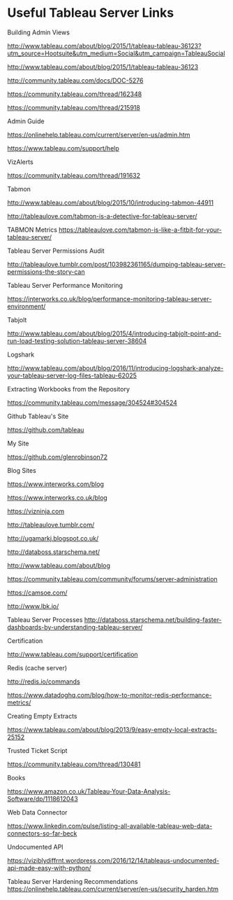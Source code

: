 # Useful Tableau Server Links

Building Admin Views


http://www.tableau.com/about/blog/2015/1/tableau-tableau-36123?utm_source=Hootsuite&utm_medium=Social&utm_campaign=TableauSocial

http://www.tableau.com/about/blog/2015/1/tableau-tableau-36123

http://community.tableau.com/docs/DOC-5276

https://community.tableau.com/thread/162348

https://community.tableau.com/thread/215918

Admin Guide

https://onlinehelp.tableau.com/current/server/en-us/admin.htm

https://www.tableau.com/support/help


VizAlerts 

https://community.tableau.com/thread/191632


Tabmon

http://www.tableau.com/about/blog/2015/10/introducing-tabmon-44911

http://tableaulove.com/tabmon-is-a-detective-for-tableau-server/

TABMON Metrics
https://tableaulove.com/tabmon-is-like-a-fitbit-for-your-tableau-server/



Tableau Server Permissions Audit

http://tableaulove.tumblr.com/post/103982361165/dumping-tableau-server-permissions-the-story-can

Tableau Server Performance Monitoring

https://interworks.co.uk/blog/performance-monitoring-tableau-server-environment/


Tabjolt

http://www.tableau.com/about/blog/2015/4/introducing-tabjolt-point-and-run-load-testing-solution-tableau-server-38604

Logshark

http://www.tableau.com/about/blog/2016/11/introducing-logshark-analyze-your-tableau-server-log-files-tableau-62025

Extracting Workbooks from the Repository

https://community.tableau.com/message/304524#304524


Github
Tableau's Site

https://github.com/tableau

My Site

https://github.com/glenrobinson72


Blog Sites

https://www.interworks.com/blog

https://www.interworks.co.uk/blog

https://vizninja.com

http://tableaulove.tumblr.com/

http://ugamarkj.blogspot.co.uk/

http://databoss.starschema.net/

http://www.tableau.com/about/blog

https://community.tableau.com/community/forums/server-administration

https://camsoe.com/

http://www.lbk.io/

Tableau Server Processes
http://databoss.starschema.net/building-faster-dashboards-by-understanding-tableau-server/


Certification

http://www.tableau.com/support/certification

Redis (cache server)

http://redis.io/commands

https://www.datadoghq.com/blog/how-to-monitor-redis-performance-metrics/

Creating Empty Extracts

https://www.tableau.com/about/blog/2013/9/easy-empty-local-extracts-25152

Trusted Ticket Script

https://community.tableau.com/thread/130481

Books

https://www.amazon.co.uk/Tableau-Your-Data-Analysis-Software/dp/1118612043

Web Data Connector

https://www.linkedin.com/pulse/listing-all-available-tableau-web-data-connectors-so-far-beck

Undocumented API

https://viziblydiffrnt.wordpress.com/2016/12/14/tableaus-undocumented-api-made-easy-with-python/

Tableau Server Hardening Recommendations
https://onlinehelp.tableau.com/current/server/en-us/security_harden.htm




